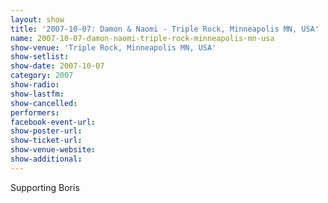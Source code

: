 ```yaml
---
layout: show
title: '2007-10-07: Damon & Naomi - Triple Rock, Minneapolis MN, USA'
name: 2007-10-07-damon-naomi-triple-rock-minneapolis-mn-usa
show-venue: 'Triple Rock, Minneapolis MN, USA'
show-setlist: 
show-date: 2007-10-07
category: 2007
show-radio: 
show-lastfm: 
show-cancelled: 
performers: 
facebook-event-url: 
show-poster-url: 
show-ticket-url: 
show-venue-website: 
show-additional: 
---
```


Supporting Boris